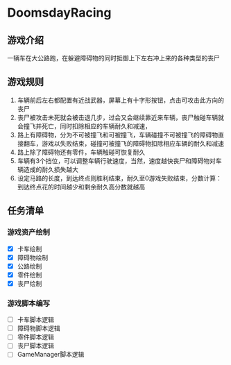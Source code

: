 # DoomsdayRacing

## 游戏介绍

一辆车在大公路跑，在躲避障碍物的同时抵御上下左右冲上来的各种类型的丧尸

## 游戏规则

1. 车辆前后左右都配置有近战武器，屏幕上有十字形按钮，点击可攻击此方向的丧尸
2. 丧尸被攻击未死就会被击退几步，过会又会继续靠近来车辆，丧尸触碰车辆就会撞飞并死亡，同时扣除相应的车辆耐久和减速，
3. 路上有障碍物，分为不可被撞飞和可被撞飞，车辆碰撞不可被撞飞的障碍物直接翻车，游戏以失败结束，碰撞可被撞飞的障碍物扣除相应车辆的耐久和减速
4. 路上除了障碍物还有零件，车辆触碰可恢复耐久
5. 车辆有3个挡位，可以调整车辆行驶速度，当然，速度越快丧尸和障碍物对车辆造成的耐久损失越大
6. 设定马路的长度，到达终点则胜利结束，耐久至0游戏失败结束，分数计算：到达终点花的时间越少和剩余耐久高分数就越高

## 任务清单

### 游戏资产绘制

- [x] 卡车绘制
- [x] 障碍物绘制
- [x] 公路绘制
- [x] 零件绘制
- [x] 丧尸绘制

### 游戏脚本编写

- [ ] 卡车脚本逻辑
- [ ] 障碍物脚本逻辑
- [ ] 零件脚本逻辑
- [ ] 丧尸脚本逻辑
- [ ] GameManager脚本逻辑
